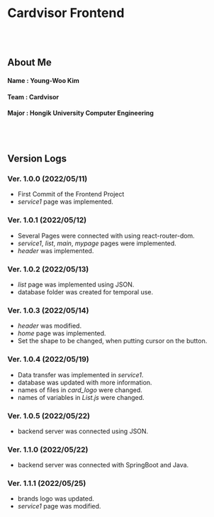 # Cardvisor Frontend
<br><br>



## About Me
#### Name : Young-Woo Kim
#### Team : Cardvisor
#### Major : Hongik University Computer Engineering
<br><br>



## Version Logs

### Ver. 1.0.0 (2022/05/11)
- First Commit of the Frontend Project
- *service1* page was implemented.

### Ver. 1.0.1 (2022/05/12)
- Several Pages were connected with using react-router-dom.
- *service1*, *list*, *main*, *mypage* pages were implemented.
- *header* was implemented.

### Ver. 1.0.2 (2022/05/13)
- *list* page was implemented using JSON.
- database folder was created for temporal use.

### Ver. 1.0.3 (2022/05/14)
- *header* was modified.
- *home* page was implemented.
- Set the shape to be changed, when putting cursor on the button.

### Ver. 1.0.4 (2022/05/19)
- Data transfer was implemented in *service1*.
- database was updated with more information.
- names of files in *card_logo* were changed.
- names of variables in *List.js* were changed.

### Ver. 1.0.5 (2022/05/22)
- backend server was connected using JSON.

### Ver. 1.1.0 (2022/05/22)
- backend server was connected with SpringBoot and Java.

### Ver. 1.1.1 (2022/05/25)
- brands logo was updated.
- *service1* page was modified.
